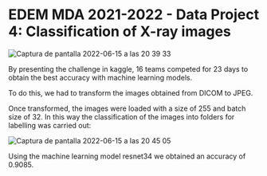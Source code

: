 # EDEM MDA 2021-2022 - Data Project 4: Classification of X-ray images


![Captura de pantalla 2022-06-15 a las 20 39 33](https://user-images.githubusercontent.com/90957352/173900937-d8fffc89-f948-4f4d-86bf-021fb8cd021e.png)

By presenting the challenge in kaggle, 16 teams competed for 23 days to obtain the best accuracy with machine learning models. 

To do this, we had to transform the images obtained from DICOM to JPEG. 

Once transformed, the images were loaded with a size of 255 and batch size of 32. In this way the classification of the images into folders for labelling was carried out:

![Captura de pantalla 2022-06-15 a las 20 45 05](https://user-images.githubusercontent.com/90957352/173901814-939aeaf5-928a-434a-881c-4db87b067309.png)

Using the machine learning model resnet34 we obtained an accuracy of 0.9085.
